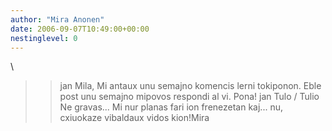 ```yaml
---
author: "Mira Anonen"
date: 2006-09-07T10:49:00+00:00
nestinglevel: 0
---
```

\
>> jan Mila,
>> Mi antaux unu semajno komencis lerni tokiponon. Eble post unu semajno mipovos respondi al vi.
> Pona!
> jan Tulo / Tulio
>Ne gravas... Mi nur planas fari ion frenezetan kaj... nu, cxiuokaze vibaldaux vidos kion!Mira